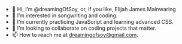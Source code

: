 - 👋 Hi, I’m @dreamingOfSoy, or, if you like, Elijah James Mainwaring
- 👀 I’m interested in songwriting and coding.
- 🌱 I’m currently practicing JavaScript and learning advanced CSS.
- 💞️ I’m looking to collaborate on coding projects that matter.
- 📫 How to reach me at dreamingofsoy@gmail.com.

<!---
dreamingOfSoy/dreamingOfSoy is a ✨ special ✨ repository because its `README.md` (this file) appears on your GitHub profile.
You can click the Preview link to take a look at your changes.
--->
